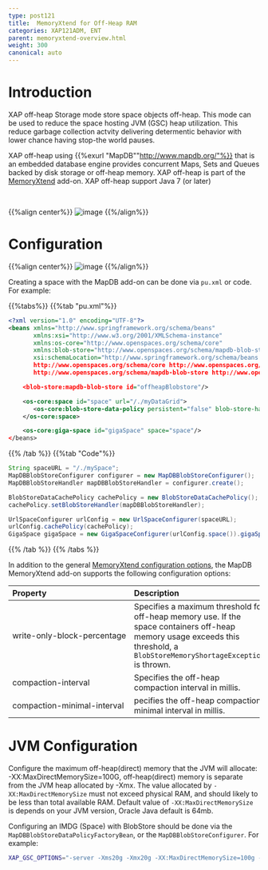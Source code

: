 ```yaml
---
type: post121
title:  MemoryXtend for Off-Heap RAM
categories: XAP121ADM, ENT
parent: memoryxtend-overview.html
weight: 300
canonical: auto
---
```



# Introduction

XAP off-heap Storage mode store space objects off-heap. This mode can be used to reduce the space hosting JVM (GSC) heap utilization. This reduce garbage collection actvity delivering determentic behavior with lower chance having stop-the world pauses.
 

XAP off-heap using {{%exurl "MapDB""http://www.mapdb.org/"%}} that is an embedded database engine provides concurrent Maps, Sets and Queues backed by disk storage or off-heap memory. XAP off-heap is part of the [MemoryXtend](./memoryxtend.html) add-on. XAP off-heap support Java 7 (or later)

<br>

{{%align center%}}
![image](/attachment_files/blobstore/ohr3.png)
{{%/align%}}




# Configuration

{{%align center%}}
![image](/attachment_files/blobstore/ohr1.png)
{{%/align%}}


Creating a space with the MapDB add-on can be done via `pu.xml` or code. For example:

{{%tabs%}}
{{%tab "pu.xml"%}}

```xml
<?xml version="1.0" encoding="UTF-8"?>
<beans xmlns="http://www.springframework.org/schema/beans"
       xmlns:xsi="http://www.w3.org/2001/XMLSchema-instance"
       xmlns:os-core="http://www.openspaces.org/schema/core"
       xmlns:blob-store="http://www.openspaces.org/schema/mapdb-blob-store"
       xsi:schemaLocation="http://www.springframework.org/schema/beans http://www.springframework.org/schema/beans/spring-beans-{{%version "spring"%}}.xsd
       http://www.openspaces.org/schema/core http://www.openspaces.org/schema/{{% currentversion %}}/core/openspaces-core.xsd
       http://www.openspaces.org/schema/mapdb-blob-store http://www.openspaces.org/schema/{{% currentversion %}}/mapdb-blob-store/openspaces-mapdb-blobstore.xsd">

    <blob-store:mapdb-blob-store id="offheapBlobstore"/>

    <os-core:space id="space" url="/./myDataGrid">
       <os-core:blob-store-data-policy persistent="false" blob-store-handler="offheapBlobstore"/>
    </os-core:space>

    <os-core:giga-space id="gigaSpace" space="space"/>
</beans>
```
{{% /tab %}}
{{%tab "Code"%}}

```java
String spaceURL = "/./mySpace";
MapDBBlobStoreConfigurer configurer = new MapDBBlobStoreConfigurer();
MapDBBlobStoreHandler mapDBBlobStoreHandler = configurer.create();

BlobStoreDataCachePolicy cachePolicy = new BlobStoreDataCachePolicy();
cachePolicy.setBlobStoreHandler(mapDBBlobStoreHandler);

UrlSpaceConfigurer urlConfig = new UrlSpaceConfigurer(spaceURL);
urlConfig.cachePolicy(cachePolicy);
GigaSpace gigaSpace = new GigaSpaceConfigurer(urlConfig.space()).gigaSpace();
```

{{% /tab %}}
{{% /tabs %}}

In addition to the general [MemoryXtend configuration options](./memoryxtend.html#configuration), the MapDB MemoryXtend add-on supports the following configuration options:

| Property               | Description                                               | Default | Use |
|:-----------------------|:----------------------------------------------------------|:--------|:--------|
| <nobr>write-only-block-percentage</nobr> | Specifies a maximum threshold for off-heap memory use. If the space containers off-heap memory usage exceeds this threshold, a `BlobStoreMemoryShortageException` is thrown. | 80 | optional |
| <nobr>compaction-interval</nobr> | Specifies the off-heap compaction interval in millis. | 30000 | optional |
| <nobr>compaction-minimal-interval</nobr> | pecifies the off-heap compaction minimal interval in millis. | 10000 | optional |

# JVM Configuration

Configure the maximum off-heap(direct) memory that the JVM will allocate: -XX:MaxDirectMemorySize=100G, off-heap(direct) memory is separate from the JVM heap allocated by -Xmx. 
The value allocated by `-XX:MaxDirectMemorySize` must not exceed physical RAM, and should likely to be less than total available RAM.
Default value of `-XX:MaxDirectMemorySize` is depends on your JVM version, Oracle Java default is 64mb.

Configuring an IMDG (Space) with BlobStore should be done via the `MapDBBlobStoreDataPolicyFactoryBean`, or the `MapDBBlobStoreConfigurer`. For example:

```bash
XAP_GSC_OPTIONS="-server -Xms20g -Xmx20g -XX:MaxDirectMemorySize=100g -Xmn6g -XX:+UseG1GC"; export XAP_GSC_OPTIONS
```
